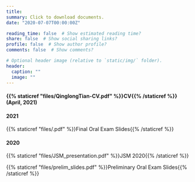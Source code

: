 ```yaml
---
title:
summary: Click to download documents.
date: "2020-07-07T00:00:00Z"

reading_time: false  # Show estimated reading time?
share: false  # Show social sharing links?
profile: false  # Show author profile?
comments: false  # Show comments?

# Optional header image (relative to `static/img/` folder).
header:
  caption: ""
  image: ""
---
```

#### {{% staticref "files/QinglongTian-CV.pdf" %}}CV{{% /staticref %}} (April, 2021)

#### 2021

{{% staticref "files/.pdf" %}}Final Oral Exam Slides{{% /staticref %}}

#### 2020
{{% staticref "files/JSM_presentation.pdf" %}}JSM 2020{{% /staticref %}}

{{% staticref "files/prelim_slides.pdf" %}}Preliminary Oral Exam Slides{{% /staticref %}}
